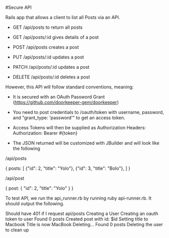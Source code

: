 #Secure API

Rails app that allows a client to list all Posts via an API.

* GET /api/posts to return all posts

* GET /api/posts/:id gives details of a post

* POST /api/posts creates a post

* PUT /api/posts/:id updates a post

* PATCH /api/posts/:id updates a post

* DELETE /api/posts/:id deletes a post

However, this API will follow standard conventions, meaning:

* It is secured with an OAuth Password Grant (https://github.com/doorkeeper-gem/doorkeeper)

* You need to post credentials to /oauth/token with username, password, and "grant_type: 'password'" to get an access token.

* Access Tokens will then be supplied as Authorization Headers: Authorization: Bearer #{token}

* The JSON returned will be customized with JBuilder and will look like the following

/api/posts

{
  posts: [
    {"id": 2, "title": "Yolo"}, 
    {"id": 3, "title": "Bolo"}, 
  ]
}

/api/post

{
  post: {
    "id": 2,
    "title": "Yolo"
  }
}

To test API, we run the api_runner.rb by running ruby api-runner.rb. It should output the following.

Should have 401 if I request api/posts
Creating a User
Creating an oauth token to user
Found 0 posts
Created post with id: $id
Setting title to Macbook
Title is now MacBook
Deleting...
Found 0 posts
Deleting the user to clean up

